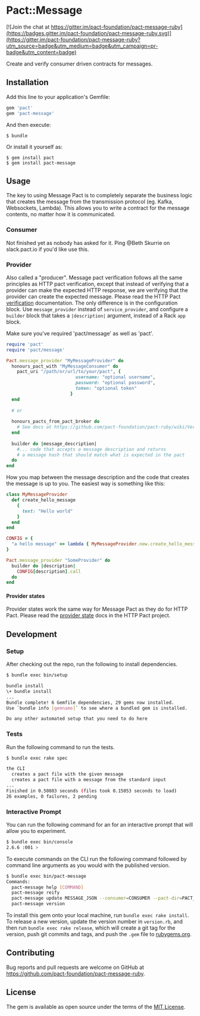 # Pact::Message

[![Join the chat at https://gitter.im/pact-foundation/pact-message-ruby](https://badges.gitter.im/pact-foundation/pact-message-ruby.svg)](https://gitter.im/pact-foundation/pact-message-ruby?utm_source=badge&utm_medium=badge&utm_campaign=pr-badge&utm_content=badge)

Create and verify consumer driven contracts for messages.



## Installation

Add this line to your application's Gemfile:

```ruby
gem 'pact'
gem 'pact-message'
```

And then execute:

    $ bundle

Or install it yourself as:

    $ gem install pact
    $ gem install pact-message

## Usage

The key to using Message Pact is to completely separate the business logic that creates the message from the transmission protocol (eg. Kafka, Websockets, Lambda). This allows you to write a contract for the message contents, no matter how it is communicated.

### Consumer

Not finished yet as nobody has asked for it. Ping @Beth Skurrie on slack.pact.io if you'd like use this.

### Provider

Also called a "producer". Message pact verification follows all the same principles as HTTP pact verification, except that instead of verifying that a provider can make the expected HTTP response, we are verifying that the provider can create the expected message. Please read the HTTP Pact [verification](https://github.com/pact-foundation/pact-ruby/wiki/Verifying-pacts) documentation. The only difference is in the configuration block. Use `message_provider` instead of `service_provider`, and configure a `builder` block that takes a `|description|` argument, instead of a Rack `app` block.

Make sure you've required 'pact/message' as well as 'pact'.

```ruby
require 'pact'
require 'pact/message'

Pact.message_provider "MyMessageProvider" do  
  honours_pact_with "MyMessageConsumer" do
    pact_uri "/path/or/url/to/your/pact", { 
                          username: "optional username", 
                          password: "optional password", 
                          token: "optional token"
                        }
  end
  
  # or
  
  honours_pacts_from_pact_broker do
    # See docs at https://github.com/pact-foundation/pact-ruby/wiki/Verifying-pacts
  end
  
  builder do |message_description|
    #... code that accepts a message description and returns 
    # a message hash that should match what is expected in the pact
  do
end

```

How you map between the message description and the code that creates the message is up to you. The easiest way is something like this:

```ruby
class MyMessageProvider
  def create_hello_message
    {
      text: "Hello world"
    }
  end
end

CONFIG = {
  "a hello message" => lambda { MyMessageProvider.new.create_hello_message }
}

Pact.message_provider "SomeProvider" do
  builder do |description|
    CONFIG[description].call
  do
end

```

#### Provider states

Provider states work the same way for Message Pact as they do for HTTP Pact. Please read the [provider state](https://github.com/pact-foundation/pact-ruby#using-provider-states) docs in the HTTP Pact project.

## Development

### Setup

After checking out the repo, run the following to install dependencies.

```bash
$ bundle exec bin/setup

bundle install
\+ bundle install
...
Bundle complete! 6 Gemfile dependencies, 29 gems now installed.
Use `bundle info [gemname]` to see where a bundled gem is installed.

Do any other automated setup that you need to do here
```

### Tests

Run the following command to run the tests.

```bash
$ bundle exec rake spec

the CLI
  creates a pact file with the given message
  creates a pact file with a message from the standard input
...
Finished in 0.50883 seconds (files took 0.15053 seconds to load)
26 examples, 0 failures, 2 pending
```

### Interactive Prompt

You can run the following command for an for an interactive prompt that will allow you to experiment.

```bash
$ bundle exec bin/console
2.6.6 :001 >
```

To execute commands on the CLI run the following command followed by command line arguments as you would with the published version.

```bash
$ bundle exec bin/pact-message
Commands:
  pact-message help [COMMAND]                                                                   # Describe available commands or one specific command
  pact-message reify                                                                            # Take a JSON document with embedded pact matchers and return...
  pact-message update MESSAGE_JSON --consumer=CONSUMER --pact-dir=PACT_DIR --provider=PROVIDER  # Update/create a pact. If MESSAGE_JSON is omitted or '-', it...
  pact-message version                                                                          # Show the pact-message gem version
```

To install this gem onto your local machine, run `bundle exec rake install`. To release a new version, update the version number in `version.rb`, and then run `bundle exec rake release`, which will create a git tag for the version, push git commits and tags, and push the `.gem` file to [rubygems.org](https://rubygems.org).

## Contributing

Bug reports and pull requests are welcome on GitHub at https://github.com/pact-foundation/pact-message-ruby.

## License

The gem is available as open source under the terms of the [MIT License](http://opensource.org/licenses/MIT).
